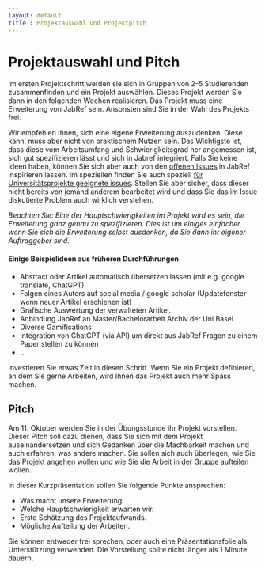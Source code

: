 ```yaml
---
layout: default
title : Projektauswahl und Projektpitch
---
```

# Projektauswahl und Pitch

Im ersten Projektschritt werden sie sich in Gruppen von 2-5 Studierenden zusammenfinden und ein Projekt auswählen. Dieses Projekt werden Sie dann in den folgenden Wochen realisieren. Das Projekt muss eine Erweiterung von JabRef sein. Ansonsten sind Sie in der Wahl des Projekts frei.

Wir empfehlen Ihnen, sich eine eigene Erweiterung auszudenken. Diese kann, muss aber nicht von praktischem Nutzen sein. Das Wichtigste ist, dass diese vom Arbeitsumfang und Schwierigkeitsgrad her angemessen ist, sich gut spezifizieren lässt und sich in Jabref integriert.
Falls Sie keine Ideen haben, können Sie sich aber auch von den [offenen Issues](https://github.com/JabRef/jabref/issues) in JabRef inspirieren lassen. Im speziellen finden Sie auch speziell [für Universitätsprojekte geeignete issues](https://github.com/orgs/JabRef/projects/3). Stellen Sie aber sicher, dass dieser nicht bereits von jemand anderem bearbeitet wird und dass Sie das im Issue diskutierte Problem auch wirklich verstehen.  

*Beachten Sie: Eine der Hauptschwierigkeiten im Projekt wird es sein, die Erweiterung ganz genau zu spezifizieren. Dies ist um einiges einfacher, wenn Sie sich die Erweiterung selbst ausdenken, da Sie dann ihr eigener Auftraggeber sind.*

#### Einige Beispielideen aus früheren Durchführungen


* Abstract oder Artikel automatisch übersetzen lassen (mit e.g. google translate, ChatGPT)
* Folgen eines Autors auf social media / google scholar (Updatefenster wenn neuer Artikel erschienen ist) 
* Grafische Auswertung der verwalteten Artikel. 
* Anbindung JabRef an Master/Bachelorarbeit Archiv der Uni Basel 
* Diverse Gamifications
* Integration von ChatGPT (via API) um direkt aus JabRef Fragen zu einem Paper stellen zu können 
* ...


Investieren Sie etwas Zeit in diesen Schritt. Wenn Sie ein Projekt definieren, an dem Sie gerne Arbeiten, wird Ihnen das Projekt auch mehr Spass machen.


## Pitch

Am 11. Oktober werden Sie in der Übungsstunde ihr Projekt vorstellen. Dieser Pitch soll dazu dienen, dass Sie sich mit dem Projekt auseinandersetzen und sich Gedanken über die Machbarkeit machen und auch erfahren, was andere machen. Sie sollen sich auch überlegen, wie Sie das Projekt angehen wollen und wie Sie die Arbeit in der Gruppe aufteilen wollen. 

In dieser Kurzpräsentation sollen Sie folgende Punkte ansprechen:
* Was macht unsere Erweiterung.
* Welche Hauptschwierigkeit erwarten wir.
* Erste Schätzung des Projektaufwands.
* Mögliche Aufteilung der Arbeiten.

Sie können entweder frei sprechen, oder auch eine Präsentationsfolie als Unterstützung verwenden. Die Vorstellung sollte nicht länger als 1 Minute dauern. 